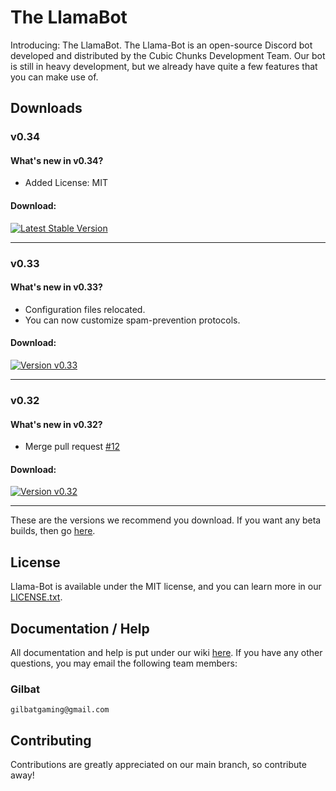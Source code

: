 # The LlamaBot
Introducing: The LlamaBot. The Llama-Bot is an open-source Discord bot developed and distributed by the Cubic Chunks Development Team. Our bot is still in heavy development, but we already have quite a few features that you can make use of.

## Downloads

### v0.34

#### What's new in v0.34?
* Added License: MIT
#### Download:

[![Latest Stable Version](https://travis-ci.org/dwyl/esta.svg?branch=master)](https://github.com/Cubic-Chunks-Development-Team/llama-bot/releases/tag/v0.34)

---
### v0.33

#### What's new in v0.33?
* Configuration files relocated.
* You can now customize spam-prevention protocols.
#### Download:

[![Version v0.33](https://travis-ci.org/dwyl/esta.svg?branch=master)](https://github.com/Cubic-Chunks-Development-Team/llama-bot/releases/tag/v0.33)

---
### v0.32

#### What's new in v0.32?
* Merge pull request [#12](https://github.com/Cubic-Chunks-Development-Team/llama-bot/pull/12)
#### Download:

[![Version v0.32](https://travis-ci.org/dwyl/esta.svg?branch=master)](https://github.com/Cubic-Chunks-Development-Team/llama-bot/releases/tag/v0.32)

---
These are the versions we recommend you download. If you want any beta builds, then go [here](https://github.com/Cubic-Chunks-Development-Team/llama-bot/releases).

## License
Llama-Bot is available under the MIT license, and you can learn more in our [LICENSE.txt](https://github.com/Cubic-Chunks-Development-Team/llama-bot/blob/llamabot-py/LICENSE.txt).

## Documentation / Help
All documentation and help is put under our wiki [here](https://github.com/Cubic-Chunks-Development-Team/llama-bot/wiki). If you have any other questions, you may email the following team members:
### Gilbat

    gilbatgaming@gmail.com

## Contributing
Contributions are greatly appreciated on our main branch, so contribute away!
